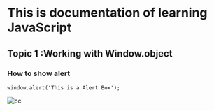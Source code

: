 # This is documentation of learning JavaScript
## Topic 1 :Working with Window.object
### How to show alert

```
window.alert('This is a Alert Box');
```
![cc](https://user-images.githubusercontent.com/95132317/143727977-f7719611-0eaa-4560-9d67-ebcc2af0a239.jpg)
